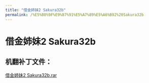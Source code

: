 ```yaml
---
title: "借金姉妹2 Sakura32b"
permalink: /%E5%80%9F%E9%87%91%E5%A7%89%E5%A6%B92%20Sakura32b
---
```



# 借金姉妹2 Sakura32b

## 机翻补丁文件：

[借金姉妹2 Sakura32b.rar](https://github.com/jyxjyx1234/jyxjyx1234.github.io/blob/main/resources/%E5%80%9F%E9%87%91%E5%A7%89%E5%A6%B92%20Sakura32b.rar)

 

